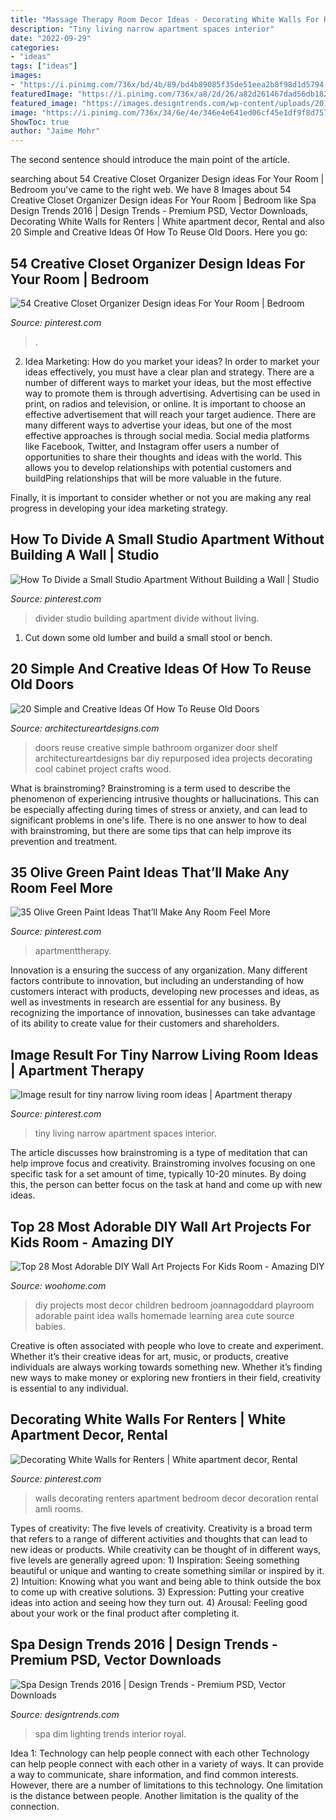 ```yaml
---
title: "Massage Therapy Room Decor Ideas - Decorating White Walls For Renters"
description: "Tiny living narrow apartment spaces interior"
date: "2022-09-29"
categories:
- "ideas"
tags: ["ideas"]
images:
- "https://i.pinimg.com/736x/bd/4b/89/bd4b89085f35de51eea2b8f98d1d5794--decorating-white-walls-decorating-rooms.jpg"
featuredImage: "https://i.pinimg.com/736x/a8/2d/26/a82d261467dad56db18282dd878aea02.jpg"
featured_image: "https://images.designtrends.com/wp-content/uploads/2016/02/19051845/Dim-Lighting-Spa1.jpg"
image: "https://i.pinimg.com/736x/34/6e/4e/346e4e641ed06cf45e1df9f8d75746b1.jpg"
ShowToc: true
author: "Jaime Mohr"
---
```



The second sentence should introduce the main point of the article.

	

		
searching about 54 Creative Closet Organizer Design ideas For Your Room | Bedroom you've came to the right web. We have 8 Images about 54 Creative Closet Organizer Design ideas For Your Room | Bedroom like Spa Design Trends 2016 | Design Trends - Premium PSD, Vector Downloads, Decorating White Walls for Renters | White apartment decor, Rental and also 20 Simple and Creative Ideas Of How To Reuse Old Doors. Here you go:
		
    
## 54 Creative Closet Organizer Design Ideas For Your Room | Bedroom

<img loading=lazy src="https://i.pinimg.com/736x/44/55/8c/44558c3608e7a19d8fe362e904ddb50e.jpg" onerror="this.onerror=null;this.src='https://tse1.mm.bing.net/th?id=OIP.Vg5i8eHUkqqvlHHMA4RrfwHaLF&amp;pid=15.1';" alt="54 Creative Closet Organizer Design ideas For Your Room | Bedroom">

_Source: pinterest.com_

>. 

	

2. Idea Marketing: How do you market your ideas?
In order to market your ideas effectively, you must have a clear plan and strategy. There are a number of different ways to market your ideas, but the most effective way to promote them is through advertising. Advertising can be used in print, on radios and television, or online. It is important to choose an effective advertisement that will reach your target audience.
There are many different ways to advertise your ideas, but one of the most effective approaches is through social media. Social media platforms like Facebook, Twitter, and Instagram offer users a number of opportunities to share their thoughts and ideas with the world. This allows you to develop relationships with potential customers and buildPing relationships that will be more valuable in the future.

Finally, it is important to consider whether or not you are making any real progress in developing your idea marketing strategy.

    
## How To Divide A Small Studio Apartment Without Building A Wall | Studio

<img loading=lazy src="https://i.pinimg.com/736x/34/6e/4e/346e4e641ed06cf45e1df9f8d75746b1.jpg" onerror="this.onerror=null;this.src='https://tse2.mm.bing.net/th?id=OIP.VGdd_UbJS5fyQGG64J75_wHaLG&amp;pid=15.1';" alt="How To Divide a Small Studio Apartment Without Building a Wall | Studio">

_Source: pinterest.com_

>divider studio building apartment divide without living. 

	

1. Cut down some old lumber and build a small stool or bench.

    
## 20 Simple And Creative Ideas Of How To Reuse Old Doors

<img loading=lazy src="http://www.architectureartdesigns.com/wp-content/uploads/2013/04/ArchitectureArtDesigns-62.jpg" onerror="this.onerror=null;this.src='https://tse2.mm.bing.net/th?id=OIP.qFf5KsZxZ5MplHaH0pqJcAHaJ3&amp;pid=15.1';" alt="20 Simple and Creative Ideas Of How To Reuse Old Doors">

_Source: architectureartdesigns.com_

>doors reuse creative simple bathroom organizer door shelf architectureartdesigns bar diy repurposed idea projects decorating cool cabinet project crafts wood. 

	

What is brainstroming?
Brainstroming is a term used to describe the phenomenon of experiencing intrusive thoughts or hallucinations. This can be especially affecting during times of stress or anxiety, and can lead to significant problems in one's life. There is no one answer to how to deal with brainstroming, but there are some tips that can help improve its prevention and treatment.

    
## 35 Olive Green Paint Ideas That’ll Make Any Room Feel More

<img loading=lazy src="https://i.pinimg.com/736x/a8/2d/26/a82d261467dad56db18282dd878aea02.jpg" onerror="this.onerror=null;this.src='https://tse1.mm.bing.net/th?id=OIP.jxIKA0ZJ5RSq6HURo-7ISgHaLH&amp;pid=15.1';" alt="35 Olive Green Paint Ideas That’ll Make Any Room Feel More">

_Source: pinterest.com_

>apartmenttherapy. 

	

Innovation is a ensuring the success of any organization. Many different factors contribute to innovation, but including an understanding of how customers interact with products, developing new processes and ideas, as well as investments in research are essential for any business. By recognizing the importance of innovation, businesses can take advantage of its ability to create value for their customers and shareholders.

    
## Image Result For Tiny Narrow Living Room Ideas | Apartment Therapy

<img loading=lazy src="https://i.pinimg.com/736x/83/b7/2e/83b72e56b5cab0bacd3136602c51c9b6.jpg" onerror="this.onerror=null;this.src='https://tse3.mm.bing.net/th?id=OIP.j0izo-Vt_-C_qkUgb30koQHaLJ&amp;pid=15.1';" alt="Image result for tiny narrow living room ideas | Apartment therapy">

_Source: pinterest.com_

>tiny living narrow apartment spaces interior. 

	

The article discusses how brainstroming is a type of meditation that can help improve focus and creativity. Brainstroming involves focusing on one specific task for a set amount of time, typically 10-20 minutes. By doing this, the person can better focus on the task at hand and come up with new ideas.

    
## Top 28 Most Adorable DIY Wall Art Projects For Kids Room - Amazing DIY

<img loading=lazy src="http://www.woohome.com/wp-content/uploads/2014/12/DIY-Wall-art-for-kids-room-21.jpg" onerror="this.onerror=null;this.src='https://tse1.mm.bing.net/th?id=OIP.oRJJXyOcojPR7scfcWLJEwHaLH&amp;pid=15.1';" alt="Top 28 Most Adorable DIY Wall Art Projects For Kids Room - Amazing DIY">

_Source: woohome.com_

>diy projects most decor children bedroom joannagoddard playroom adorable paint idea walls homemade learning area cute source babies. 

	

Creative is often associated with people who love to create and experiment. Whether it’s their creative ideas for art, music, or products, creative individuals are always working towards something new. Whether it’s finding new ways to make money or exploring new frontiers in their field, creativity is essential to any individual.

    
## Decorating White Walls For Renters | White Apartment Decor, Rental

<img loading=lazy src="https://i.pinimg.com/736x/bd/4b/89/bd4b89085f35de51eea2b8f98d1d5794--decorating-white-walls-decorating-rooms.jpg" onerror="this.onerror=null;this.src='https://tse2.mm.bing.net/th?id=OIP.8dhENmv5-90zVTKTGL3DFwHaLH&amp;pid=15.1';" alt="Decorating White Walls for Renters | White apartment decor, Rental">

_Source: pinterest.com_

>walls decorating renters apartment bedroom decor decoration rental amli rooms. 

	

Types of creativity: The five levels of creativity.
Creativity is a broad term that refers to a range of different activities and thoughts that can lead to new ideas or products. While creativity can be thought of in different ways, five levels are generally agreed upon: 1) Inspiration: Seeing something beautiful or unique and wanting to create something similar or inspired by it. 
2) Intuition: Knowing what you want and being able to think outside the box to come up with creative solutions. 
3) Expression: Putting your creative ideas into action and seeing how they turn out. 
4) Arousal: Feeling good about your work or the final product after completing it.

    
## Spa Design Trends 2016 | Design Trends - Premium PSD, Vector Downloads

<img loading=lazy src="https://images.designtrends.com/wp-content/uploads/2016/02/19051845/Dim-Lighting-Spa1.jpg" onerror="this.onerror=null;this.src='https://tse3.mm.bing.net/th?id=OIP.KTK7LGqtDStz2zs9HdQ5cAHaLH&amp;pid=15.1';" alt="Spa Design Trends 2016 | Design Trends - Premium PSD, Vector Downloads">

_Source: designtrends.com_

>spa dim lighting trends interior royal. 

	

Idea 1: Technology can help people connect with each other
Technology can help people connect with each other in a variety of ways. It can provide a way to communicate, share information, and find common interests. However, there are a number of limitations to this technology. One limitation is the distance between people. Another limitation is the quality of the connection.

